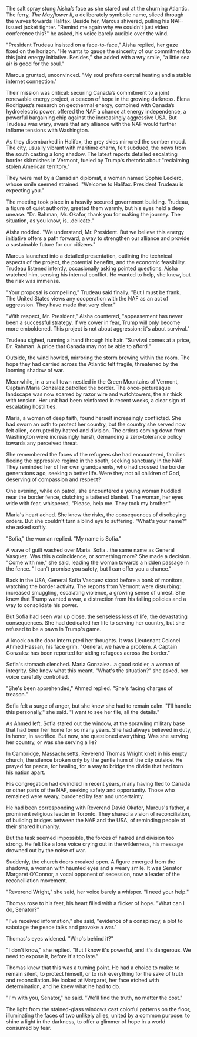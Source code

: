 The salt spray stung Aisha’s face as she stared out at the churning Atlantic. The ferry, *The Mayflower II*, a deliberately symbolic name, sliced through the waves towards Halifax. Beside her, Marcus shivered, pulling his NAF-issued jacket tighter. "Remind me again why we couldn't just video conference this?" he asked, his voice barely audible over the wind.

"President Trudeau insisted on a face-to-face," Aisha replied, her gaze fixed on the horizon. "He wants to gauge the sincerity of our commitment to this joint energy initiative. Besides," she added with a wry smile, "a little sea air is good for the soul."

Marcus grunted, unconvinced. "My soul prefers central heating and a stable internet connection."

Their mission was critical: securing Canada’s commitment to a joint renewable energy project, a beacon of hope in the growing darkness. Elena Rodriguez’s research on geothermal energy, combined with Canada’s hydroelectric power, offered the NAF a chance at energy independence, a powerful bargaining chip against the increasingly aggressive USA. But Trudeau was wary, aware that any alliance with the NAF would further inflame tensions with Washington.

As they disembarked in Halifax, the grey skies mirrored the somber mood. The city, usually vibrant with maritime charm, felt subdued, the news from the south casting a long shadow. The latest reports detailed escalating border skirmishes in Vermont, fueled by Trump's rhetoric about "reclaiming stolen American territory."

They were met by a Canadian diplomat, a woman named Sophie Leclerc, whose smile seemed strained. "Welcome to Halifax. President Trudeau is expecting you."

The meeting took place in a heavily secured government building. Trudeau, a figure of quiet authority, greeted them warmly, but his eyes held a deep unease. "Dr. Rahman, Mr. Okafor, thank you for making the journey. The situation, as you know, is…delicate."

Aisha nodded. "We understand, Mr. President. But we believe this energy initiative offers a path forward, a way to strengthen our alliance and provide a sustainable future for our citizens."

Marcus launched into a detailed presentation, outlining the technical aspects of the project, the potential benefits, and the economic feasibility. Trudeau listened intently, occasionally asking pointed questions. Aisha watched him, sensing his internal conflict. He wanted to help, she knew, but the risk was immense.

"Your proposal is compelling," Trudeau said finally. "But I must be frank. The United States views any cooperation with the NAF as an act of aggression. They have made that very clear."

"With respect, Mr. President," Aisha countered, "appeasement has never been a successful strategy. If we cower in fear, Trump will only become more emboldened. This project is not about aggression; it's about survival."

Trudeau sighed, running a hand through his hair. "Survival comes at a price, Dr. Rahman. A price that Canada may not be able to afford."

Outside, the wind howled, mirroring the storm brewing within the room. The hope they had carried across the Atlantic felt fragile, threatened by the looming shadow of war.

Meanwhile, in a small town nestled in the Green Mountains of Vermont, Captain Maria Gonzalez patrolled the border. The once-picturesque landscape was now scarred by razor wire and watchtowers, the air thick with tension. Her unit had been reinforced in recent weeks, a clear sign of escalating hostilities.

Maria, a woman of deep faith, found herself increasingly conflicted. She had sworn an oath to protect her country, but the country she served now felt alien, corrupted by hatred and division. The orders coming down from Washington were increasingly harsh, demanding a zero-tolerance policy towards any perceived threat.

She remembered the faces of the refugees she had encountered, families fleeing the oppressive regime in the south, seeking sanctuary in the NAF. They reminded her of her own grandparents, who had crossed the border generations ago, seeking a better life. Were they not all children of God, deserving of compassion and respect?

One evening, while on patrol, she encountered a young woman huddled near the border fence, clutching a tattered blanket. The woman, her eyes wide with fear, whispered, "Please, help me. They took my brother."

Maria's heart ached. She knew the risks, the consequences of disobeying orders. But she couldn't turn a blind eye to suffering. "What's your name?" she asked softly.

"Sofia," the woman replied. "My name is Sofia."

A wave of guilt washed over Maria. Sofia...the same name as General Vasquez. Was this a coincidence, or something more? She made a decision. "Come with me," she said, leading the woman towards a hidden passage in the fence. "I can't promise you safety, but I can offer you a chance."

Back in the USA, General Sofia Vasquez stood before a bank of monitors, watching the border activity. The reports from Vermont were disturbing: increased smuggling, escalating violence, a growing sense of unrest. She knew that Trump wanted a war, a distraction from his failing policies and a way to consolidate his power.

But Sofia had seen war up close, the senseless loss of life, the devastating consequences. She had dedicated her life to serving her country, but she refused to be a pawn in Trump's game.

A knock on the door interrupted her thoughts. It was Lieutenant Colonel Ahmed Hassan, his face grim. "General, we have a problem. A Captain Gonzalez has been reported for aiding refugees across the border."

Sofia's stomach clenched. Maria Gonzalez...a good soldier, a woman of integrity. She knew what this meant. "What's the situation?" she asked, her voice carefully controlled.

"She's been apprehended," Ahmed replied. "She's facing charges of treason."

Sofia felt a surge of anger, but she knew she had to remain calm. "I'll handle this personally," she said. "I want to see her file, all the details."

As Ahmed left, Sofia stared out the window, at the sprawling military base that had been her home for so many years. She had always believed in duty, in honor, in sacrifice. But now, she questioned everything. Was she serving her country, or was she serving a lie?

In Cambridge, Massachusetts, Reverend Thomas Wright knelt in his empty church, the silence broken only by the gentle hum of the city outside. He prayed for peace, for healing, for a way to bridge the divide that had torn his nation apart.

His congregation had dwindled in recent years, many having fled to Canada or other parts of the NAF, seeking safety and opportunity. Those who remained were weary, burdened by fear and uncertainty.

He had been corresponding with Reverend David Okafor, Marcus's father, a prominent religious leader in Toronto. They shared a vision of reconciliation, of building bridges between the NAF and the USA, of reminding people of their shared humanity.

But the task seemed impossible, the forces of hatred and division too strong. He felt like a lone voice crying out in the wilderness, his message drowned out by the noise of war.

Suddenly, the church doors creaked open. A figure emerged from the shadows, a woman with haunted eyes and a weary smile. It was Senator Margaret O'Connor, a vocal opponent of secession, now a leader of the reconciliation movement.

"Reverend Wright," she said, her voice barely a whisper. "I need your help."

Thomas rose to his feet, his heart filled with a flicker of hope. "What can I do, Senator?"

"I've received information," she said, "evidence of a conspiracy, a plot to sabotage the peace talks and provoke a war."

Thomas's eyes widened. "Who's behind it?"

"I don't know," she replied. "But I know it's powerful, and it's dangerous. We need to expose it, before it's too late."

Thomas knew that this was a turning point. He had a choice to make: to remain silent, to protect himself, or to risk everything for the sake of truth and reconciliation. He looked at Margaret, her face etched with determination, and he knew what he had to do.

"I'm with you, Senator," he said. "We'll find the truth, no matter the cost."

The light from the stained-glass windows cast colorful patterns on the floor, illuminating the faces of two unlikely allies, united by a common purpose: to shine a light in the darkness, to offer a glimmer of hope in a world consumed by fear.